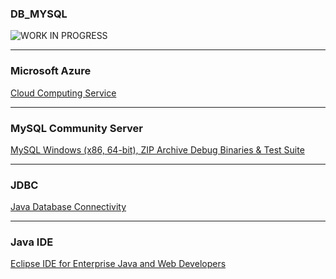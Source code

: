 ### DB_MYSQL
![*WORK IN PROGRESS*](https://mlc3enqihfxh.i.optimole.com/-oReiFg-YQPzv3IV/w:184/h:184/q:auto/https://i0.wp.com/amandaalianell.com/wp-content/uploads/2019/09/awkward-moment-seal-meme.png)<br/>
***
### Microsoft Azure
[Cloud Computing Service](https://portal.azure.com/#home)<br/>
***
### MySQL Community Server
[MySQL Windows (x86, 64-bit), ZIP Archive Debug Binaries & Test Suite](https://dev.mysql.com/downloads/mysql/)<br/>
***
### JDBC
[Java Database Connectivity](https://docs.oracle.com/javase/8/docs/api/java/sql/package-summary.html)<br/>
***
### Java IDE
[Eclipse IDE for Enterprise Java and Web Developers](https://www.eclipse.org/downloads/packages/release/2021-03/r/eclipse-ide-enterprise-java-and-web-developers)<br/>